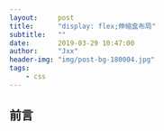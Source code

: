 ```yaml
---
layout:     post
title:      "display: flex;伸缩盒布局"
subtitle:   ""
date:       2019-03-29 10:47:00
author:     "Jxx"
header-img: "img/post-bg-180004.jpg"
tags:
    - css
---
```


## 前言
